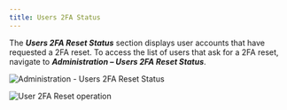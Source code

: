 ```yaml
---
title: Users 2FA Status
---
```

The ***Users 2FA Reset Status*** section displays user accounts that have requested a 2FA reset. To access the list of users that ask for a 2FA reset, navigate to ***Administration – Users 2FA Reset Status***. 

![Administration - Users 2FA Reset Status](https://webdevolutions.azureedge.net/docs/en/server/ServerOp8037.png)  

![User 2FA Reset operation](https://webdevolutions.azureedge.net/docs/en/server/ServerOp8038.png)  
